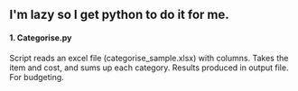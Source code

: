 ## I'm lazy so I get python to do it for me.

#### 1. Categorise.py
Script reads an excel file (categorise_sample.xlsx) with columns. Takes the item and cost, and sums up each category. Results produced in output file. For budgeting.